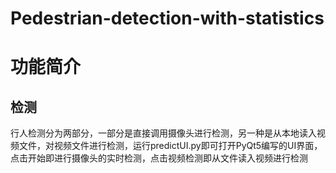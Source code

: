 # Pedestrian-detection-with-statistics

# 功能简介

## 检测

行人检测分为两部分，一部分是直接调用摄像头进行检测，另一种是从本地读入视频文件，对视频文件进行检测，运行predictUI.py即可打开PyQt5编写的UI界面，点击开始即进行摄像头的实时检测，点击视频检测即从文件读入视频进行检测

